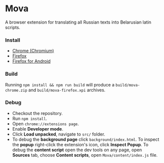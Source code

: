 # Mova

A browser extension for translating all Russian
texts into Belarusian latin scripts.

### Install

- [Chrome (Chromium)](https://chrome.google.com/webstore/detail/mova/allmpacagboplmpkggjldlnabgpjpocf?hl=ru)
- [Firefox](https://addons.mozilla.org/ru/firefox/addon/mova/)
- [Firefox for Android](https://addons.mozilla.org/ru/android/addon/mova/)

### Build

Running `npm install && npm run build` will produce a `build/mova-chrome.zip` and `build/mova-firefox.xpi` archives.

### Debug

- Checkout the repository.
- Run `npm install`.
- Open `chrome://extensions page`.
- Enable **Developer mode**.
- Click **Load unpacked**, navigate to `src/` folder.
- To debug the **background page** click `background/index.html`.
To inspect the **popup** right-click the extension's icon, click **Inspect Popup**.
To debug the **content script** open the dev tools on any page,
open **Sources** tab,
choose **Content scripts**,
open `Mova/content/index.js` file.
